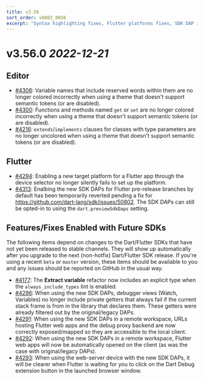```yaml
---
title: v3.56
sort_order: v0003_0056
excerpt: "Syntax highlighting fixes, Flutter platforms fixes, SDK DAP improvements..."
---
```


# v3.56.0 *2022-12-21*


## Editor

- [#4306](https://github.com/Dart-Code/Dart-Code/issues/4306): Variable names that include reserved words within them are no longer colored incorrectly when using a theme that doesn't support semantic tokens (or are disabled).
- [#4300](https://github.com/Dart-Code/Dart-Code/issues/4300): Functions and methods named `get` or `set` are no longer colored incorrectly when using a theme that doesn't support semantic tokens (or are disabled).
- [#4216](https://github.com/Dart-Code/Dart-Code/issues/4216): `extends`/`implements` clauses for classes with type parameters are no longer uncolored when using a theme that doesn't support semantic tokens (or are disabled).


## Flutter

- [#4294](https://github.com/Dart-Code/Dart-Code/issues/4294): Enabling a new target platform for a Flutter app through the device selector no longer silently fails to set up the platform.
- [#4313](https://github.com/Dart-Code/Dart-Code/issues/4313): Enalbing the new SDK DAPs for Flutter pre-release branches by default has been temporarily reverted pending a fix for https://github.com/dart-lang/sdk/issues/50802. The SDK DAPs can still be opted-in to using the `dart.previewSdkDaps` setting.


## Features/Fixes Enabled with Future SDKs

The following items depend on changes to the Dart/Flutter SDKs that have not yet been released to stable channels. They will show up automatically after you upgrade to the next (non-hotfix) Dart/Flutter SDK release. If you're using a recent `beta` or `master` version, these items should be available to you and any issues should be reported on GitHub in the usual way.

- [#4177](https://github.com/Dart-Code/Dart-Code/issues/4177): The **Extract variable** refactor now includes an explicit type when the `always_include_types` lint is enabled.
- [#4296](https://github.com/Dart-Code/Dart-Code/issues/4296): When using the new SDK DAPs, debugger views (Watch, Variables) no longer include private getters that always fail if the current stack frame is from in the library that declares them. These getters were already filtered out by the original/legacy DAPs.
- [#4291](https://github.com/Dart-Code/Dart-Code/issues/4291): When using the new SDK DAPs in a remote workspace, URLs hosting Flutter web apps and the debug proxy backend are now correctly exposed/mapped so they are accessible to the local client.
- [#4292](https://github.com/Dart-Code/Dart-Code/issues/4292): When using the new SDK DAPs in a remote workspace, Flutter web apps will now be automatically opened on the client (as was the case with original/legacy DAPs).
- [#4293](https://github.com/Dart-Code/Dart-Code/issues/4293): When using the web-server device with the new SDK DAPs, it will be clearer when Flutter is waiting for you to click on the Dart Debug extension button in the launched browser window.
